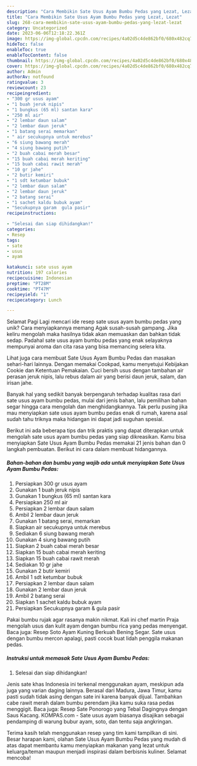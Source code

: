```yaml
---
description: "Cara Membikin Sate Usus Ayam Bumbu Pedas yang Lezat, Lezat"
title: "Cara Membikin Sate Usus Ayam Bumbu Pedas yang Lezat, Lezat"
slug: 268-cara-membikin-sate-usus-ayam-bumbu-pedas-yang-lezat-lezat
category: Uncategorized
date: 2023-06-06T12:18:22.361Z
image: https://img-global.cpcdn.com/recipes/4a02d5c4de862bf0/680x482cq70/sate-usus-ayam-bumbu-pedas-foto-resep-utama.jpg
hideToc: false
enableToc: true
enableTocContent: false
thumbnail: https://img-global.cpcdn.com/recipes/4a02d5c4de862bf0/680x482cq70/sate-usus-ayam-bumbu-pedas-foto-resep-utama.jpg
cover: https://img-global.cpcdn.com/recipes/4a02d5c4de862bf0/680x482cq70/sate-usus-ayam-bumbu-pedas-foto-resep-utama.jpg
author: Admin
authorAv: notfound
ratingvalue: 3
reviewcount: 23
recipeingredient:
- "300 gr usus ayam"
- "1 buah jeruk nipis"
- "1 bungkus (65 ml) santan kara"
- "250 ml air"
- "2 lembar daun salam"
- "2 lembar daun jeruk"
- "1 batang serai memarkan"
- " air secukupnya untuk merebus"
- "6 siung bawang merah"
- "4 siung bawang putih"
- "2 buah cabai merah besar"
- "15 buah cabai merah keriting"
- "15 buah cabai rawit merah"
- "10 gr jahe"
- "2 butir kemiri"
- "1 sdt ketumbar bubuk"
- "2 lembar daun salam"
- "2 lembar daun jeruk"
- "2 batang serai"
- "1 sachet kaldu bubuk ayam"
- "Secukupnya garam  gula pasir"
recipeinstructions:

- "Selesai dan siap dihidangkan!"
categories:
- Resep
tags:
- sate
- usus
- ayam

katakunci: sate usus ayam 
nutrition: 197 calories
recipecuisine: Indonesian
preptime: "PT28M"
cooktime: "PT47M"
recipeyield: "1"
recipecategory: Lunch

---
```



Selamat Pagi Lagi mencari ide resep sate usus ayam bumbu pedas yang unik? Cara menyiapkannya memang Agak susah-susah gampang. Jika keliru mengolah maka hasilnya tidak akan memuaskan dan bahkan tidak sedap. Padahal sate usus ayam bumbu pedas yang enak selayaknya mempunyai aroma dan cita rasa yang bisa memancing selera kita.


Lihat juga cara membuat Sate Usus Ayam Bumbu Pedas dan masakan sehari-hari lainnya. Dengan memakai Cookpad, kamu menyetujui Kebijakan Cookie dan Ketentuan Pemakaian. Cuci bersih usus dengan tambahan air perasan jeruk nipis, lalu rebus dalam air yang berisi daun jeruk, salam, dan irisan jahe.

Banyak hal yang sedikit banyak berpengaruh terhadap kualitas rasa dari sate usus ayam bumbu pedas, mulai dari jenis bahan, lalu pemilihan bahan segar hingga cara mengolah dan menghidangkannya. Tak perlu pusing jika mau menyiapkan sate usus ayam bumbu pedas enak di rumah, karena asal sudah tahu triknya maka hidangan ini dapat jadi suguhan spesial.


Berikut ini ada beberapa tips dan trik praktis yang dapat diterapkan untuk mengolah sate usus ayam bumbu pedas yang siap dikreasikan. Kamu bisa menyiapkan Sate Usus Ayam Bumbu Pedas memakai 21 jenis bahan dan 0 langkah pembuatan. Berikut ini cara dalam membuat hidangannya.

<!--inarticleads1-->

##### Bahan-bahan dan bumbu yang wajib ada untuk menyiapkan Sate Usus Ayam Bumbu Pedas:

1. Persiapkan 300 gr usus ayam
1. Gunakan 1 buah jeruk nipis
1. Gunakan 1 bungkus (65 ml) santan kara
1. Persiapkan 250 ml air
1. Persiapkan 2 lembar daun salam
1. Ambil 2 lembar daun jeruk
1. Gunakan 1 batang serai, memarkan
1. Siapkan  air secukupnya untuk merebus
1. Sediakan 6 siung bawang merah
1. Gunakan 4 siung bawang putih
1. Siapkan 2 buah cabai merah besar
1. Siapkan 15 buah cabai merah keriting
1. Siapkan 15 buah cabai rawit merah
1. Sediakan 10 gr jahe
1. Gunakan 2 butir kemiri
1. Ambil 1 sdt ketumbar bubuk
1. Persiapkan 2 lembar daun salam
1. Gunakan 2 lembar daun jeruk
1. Ambil 2 batang serai
1. Siapkan 1 sachet kaldu bubuk ayam
1. Persiapkan Secukupnya garam &amp; gula pasir


Pakai bumbu rujak agar rasanya makin nikmat. Kali ini chef martin Praja mengolah usus dan kulit ayam dengan bumbu rica yang pedas menyengat. Baca juga: Resep Soto Ayam Kuning Berkuah Bening Segar. Sate usus dengan bumbu mercon apalagi, pasti cocok buat lidah penggila makanan pedas. 

<!--inarticleads2-->

##### Instruksi untuk memasak Sate Usus Ayam Bumbu Pedas:


1. Selesai dan siap dihidangkan!

Jenis sate khas Indonesia ini terkenal menggunakan ayam, meskipun ada juga yang varian daging lainnya. Berasal dari Madura, Jawa Timur, kamu pasti sudah tidak asing dengan sate ini karena banyak dijual. Tambahkan cabe rawit merah dalam bumbu perendam jika kamu suka rasa pedas menggigit. Baca juga: Resep Sate Ponorogo yang Tebal Dagingnya dengan Saus Kacang. KOMPAS.com - Sate usus ayam biasanya disajikan sebagai pendamping di warung bubur ayam, soto, dan tentu saja angkringan. 

Terima kasih telah menggunakan resep yang tim kami tampilkan di sini. Besar harapan kami, olahan Sate Usus Ayam Bumbu Pedas yang mudah di atas dapat membantu kamu menyiapkan makanan yang lezat untuk keluarga/teman maupun menjadi inspirasi dalam berbisnis kuliner. Selamat mencoba!
